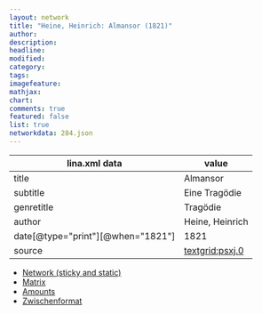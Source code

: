 ```yaml
---
layout: network
title: "Heine, Heinrich: Almansor (1821)"
author:
description:
headline:
modified:
category:
tags:
imagefeature: 
mathjax: 
chart: 
comments: true
featured: false
list: true
networkdata: 284.json
---
```

lina.xml data  | value
------------- | -------------
title|Almansor
subtitle|Eine Tragödie
genretitle|Tragödie
author|Heine, Heinrich
date[@type="print"][@when="1821"]|1821
source|[textgrid:psxj.0](https://textgridlab.org/1.0/tgcrud-public/rest/textgrid:psxj.0/data)



* [Network (sticky and static)](/network284)
* [Matrix](/matrix284)
* [Amounts](/amount284)
* [Zwischenformat](/lina284 )
